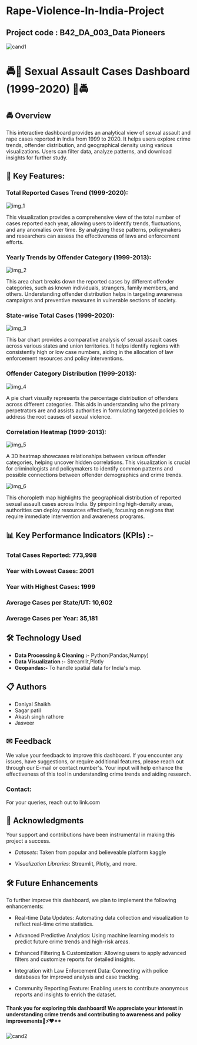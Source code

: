 # Rape-Violence-In-India-Project

## Project code : B42_DA_003_Data Pioneers ##

![cand1](https://github.com/user-attachments/assets/6a48bb05-4a44-482e-9ca4-d65001838aaf)

# 🚔🔴 Sexual Assault Cases Dashboard (1999-2020) 🔴🚔


## 🚔 Overview
This interactive dashboard provides an analytical view of sexual assault and rape cases reported in India from 1999 to 2020. It helps users explore crime trends, offender distribution, and geographical density using various visualizations. Users can filter data, analyze patterns, and download insights for further study.


## 📌 Key Features: 
### Total Reported Cases Trend (1999-2020):
![img_1](https://github.com/user-attachments/assets/679a420a-3cf6-4a55-af58-6982d88d55f2)


 This visualization provides a comprehensive view of the total number of cases reported each year, allowing users to identify trends, fluctuations, and any anomalies over time. By analyzing these patterns, policymakers and researchers can assess the effectiveness of laws and enforcement efforts.

### Yearly Trends by Offender Category (1999-2013): 
![img_2](https://github.com/user-attachments/assets/477f13f8-84f2-4456-8cd8-85c3ef51273f)


This area chart breaks down the reported cases by different offender categories, such as known individuals, strangers, family members, and others. Understanding offender distribution helps in targeting awareness campaigns and preventive measures in vulnerable sections of society.

### State-wise Total Cases (1999-2020): 
![img_3](https://github.com/user-attachments/assets/e814c3a2-6c54-42e6-9f96-51777358057d)


This bar chart provides a comparative analysis of sexual assault cases across various states and union territories. It helps identify regions with consistently high or low case numbers, aiding in the allocation of law enforcement resources and policy interventions.

### Offender Category Distribution (1999-2013):
![img_4](https://github.com/user-attachments/assets/0e7814f9-769b-4fac-87a0-c28f5aad54cc)



 A pie chart visually represents the percentage distribution of offenders across different categories. This aids in understanding who the primary perpetrators are and assists authorities in formulating targeted policies to address the root causes of sexual violence.

### Correlation Heatmap (1999-2013): 
![img_5](https://github.com/user-attachments/assets/aae93016-b488-4410-9481-7879a12b93be)


A 3D heatmap showcases relationships between various offender categories, helping uncover hidden correlations. This visualization is crucial for criminologists and policymakers to identify common patterns and possible connections between offender demographics and crime trends.

![img_6](https://github.com/user-attachments/assets/c3130a71-ebc7-4d68-81c0-a800d1ad2dbb)


This choropleth map highlights the geographical distribution of reported sexual assault cases across India. By pinpointing high-density areas, authorities can deploy resources effectively, focusing on regions that require immediate intervention and awareness programs.


## 📊 Key Performance Indicators (KPIs) :- 

### Total Cases Reported: 773,998

### Year with Lowest Cases: 2001

### Year with Highest Cases: 1999

### Average Cases per State/UT: 10,602

### Average Cases per Year: 35,181

## 🛠 Technology Used

- **Data Processing & Cleaning :-**  Python(Pandas,Numpy)
- **Data Visualization :-**  Streamlit,Plotly
- **Geopandas:-** To handle spatial data for India's map.


## 📋 Authors
- Daniyal Shaikh
- Sagar patil
- Akash singh rathore
- Jasveer


## ✉ Feedback
We value your feedback to improve this dashboard. 
If you encounter any issues, have suggestions, or require additional features, please reach out through our E-mail or contact number's. Your input will help enhance the effectiveness of this tool in understanding crime trends and aiding research.


### Contact: 
For your queries, reach out to link.com
## 🤝 Acknowledgments
Your support and contributions have been instrumental in making this project a success.

- *Datasets*: Taken from popular and believeable platform kaggle

- *Visualization Libraries*: Streamlit, Plotly, and more.


## 🛠 Future Enhancements
To further improve this dashboard, we plan to implement the following enhancements:

- Real-time Data Updates: Automating data collection and visualization to reflect real-time crime statistics.

- Advanced Predictive Analytics: Using machine learning models to predict future crime trends and high-risk areas.

- Enhanced Filtering & Customization: Allowing users to apply advanced filters and customize reports for detailed insights.

- Integration with Law Enforcement Data: Connecting with police databases for improved analysis and case tracking.

- Community Reporting Feature: Enabling users to contribute anonymous reports and insights to enrich the dataset.

#### Thank you for exploring this dashboard! We appreciate your interest in understanding crime trends and contributing to awareness and policy improvements🚗⚡❤**

![cand2](https://github.com/user-attachments/assets/30f2e578-6811-4f6a-a63c-0c577963eafb)

